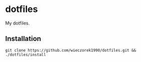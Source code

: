 # dotfiles

My dotfiles.

## Installation

```
git clone https://github.com/wieczorek1990/dotfiles.git && ./dotfiles/install
```

